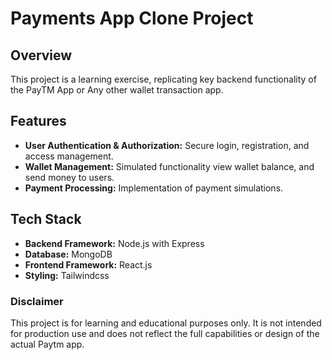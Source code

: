 # Payments App Clone Project

## Overview

This project is a learning exercise, replicating key backend functionality of the PayTM App or Any other wallet transaction app.

## Features

- **User Authentication & Authorization:** Secure login, registration, and access management.
- **Wallet Management:** Simulated functionality view wallet balance, and send money to users.
- **Payment Processing:** Implementation of payment simulations.

## Tech Stack

- **Backend Framework:** Node.js with Express
- **Database:** MongoDB
- **Frontend Framework:** React.js
- **Styling:** Tailwindcss

### Disclaimer

This project is for learning and educational purposes only. It is not intended for production use and does not reflect the full capabilities or design of the actual Paytm app.